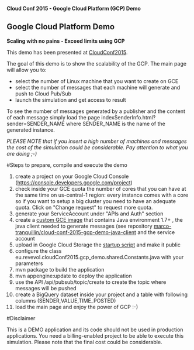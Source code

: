 **Cloud Conf 2015 - Google Cloud Platform (GCP) Demo**

## Google Cloud Platform Demo
**Scaling with no pains - Exceed limits using GCP**

This demo has been presented at [CloudConf2015](http://2015.cloudconf.it/).

The goal of this demo is to show the scalability of the GCP.
The main page will allow you to:
* select the number of Linux machine that you want to create on GCE
* select the number of messages that each machine will generate and push to Cloud Pub/Sub
* launch the simulation and get access to result

To see the number of messages generated by a publisher and the content of each message simply
load the page indexSenderInfo.html?sender=SENDER_NAME where SENDER_NAME is the name of the generated
instance.

*PLEASE NOTE that if you insert a high number of machines and messages the cost of the simulation could be 
considerable. Pay attention to what you are doing ;-)*

#Steps to prepare, compile and execute the demo

1. create a project on your Google Cloud Console (https://console.developers.google.com/project)
2. check inside your GCE quota the number of cores that you can have at the same time on us-central-1 region: every instance comes with a core so if you want to setup a big cluster you need to have an adequate quota. Click on "Change request" to request more quota.
3. generate your ServiceAccount under "APIs and Auth" section
4. create a [custom GCE image](https://cloud.google.com/compute/docs/images) that contains Java environment 1.7+ , the java client needed to generate messages (see repository [marco-tranquillin/cloud-conf-2015-gcp-demo-java-client](https://github.com/marco-tranquillin/cloud-conf-2015-gcp-demo-java-client) and the service account
5. upload in Google Cloud Storage the [startup script](https://github.com/marco-tranquillin/cloud-conf-2015-gcp-demo/blob/master/startupScript.sh) and make it public
6. configure the class eu.revevol.cloudConf2015.gcp_demo.shared.Constants.java with your parameters
7. mvn package to build the application
8. mvn appengine:update to deploy the application 
9. use the API /api/pubsub/topic/create to create the topic where messages will be pushed
10. create a BigQuery dataset inside your project and a table with following columns (SENDER,VALUE,TIME_POSTED)
11. load the main page and enjoy the power of GCP :-)

#Disclaimer

This is a DEMO application and its code should not be used in production applications.
You need a billing-enabled project to be able to execute this simulation. Please note that the final
cost could be considerable. 
